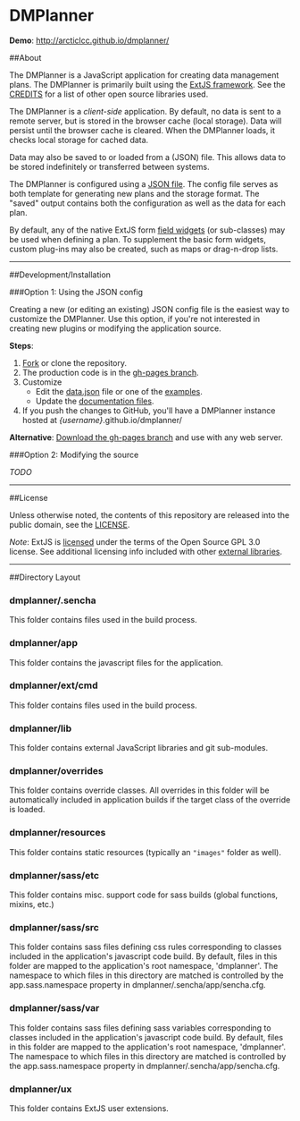 DMPlanner
===

**Demo**: http://arcticlcc.github.io/dmplanner/


##About

The DMPlanner is a JavaScript application for creating data management plans. The DMPlanner is primarily built using the [ExtJS framework](http://docs.sencha.com/extjs/4.2.1/#). See the [CREDITS](https://github.com/arcticlcc/dmplanner/blob/master/CREDIT.md) for a list of other open source libraries used.

The DMPlanner is a *client-side* application. By default, no data is sent to a remote server, but is
stored in the browser cache (local storage). Data will persist until the browser cache is cleared.
When the DMPlanner loads, it checks local storage for cached data.

Data may also be saved to or loaded from a (JSON) file. This allows data to be stored indefinitely or transferred between systems.

The DMPlanner is configured using a [JSON file](https://github.com/arcticlcc/dmplanner/blob/master/data.json). The config file serves as both template for generating new plans and the storage format. The "saved" output contains both the configuration as well as the data for each plan.

By default, any of the native ExtJS form [field widgets](http://docs.sencha.com/extjs/4.2.1/extjs-build/examples/themes/index.html) (or sub-classes) may be used when defining a plan. To supplement the basic form widgets, custom plug-ins may also be created, such as maps or drag-n-drop lists.

---

##Development/Installation

###Option 1: Using the JSON config

Creating a new (or editing an existing) JSON config file is the easiest way to customize the DMPlanner. Use this option, if you're not interested in creating new plugins or modifying the application source.

**Steps**:

 1. [Fork](https://help.github.com/articles/fork-a-repo) or clone the repository.
 2. The production code is in the [gh-pages branch](https://github.com/arcticlcc/dmplanner/tree/gh-pages).
 3. Customize
    - Edit the [data.json](https://github.com/arcticlcc/dmplanner/blob/gh-pages/data.json) file or one of the [examples](https://github.com/arcticlcc/dmplanner/tree/gh-pages/resources/examples).
    - Update the [documentation files](https://github.com/arcticlcc/dmplanner/tree/gh-pages/resources/doc).    
 4. If you push the changes to GitHub, you'll have a DMPlanner instance hosted at *{username}*.github.io/dmplanner/

**Alternative**: [Download the gh-pages branch](https://github.com/arcticlcc/dmplanner/archive/gh-pages.zip) and use with any web server.  

###Option 2: Modifying the source

*TODO*

---

##License

Unless otherwise noted, the contents of this repository are released into the public domain, see the [LICENSE](https://github.com/arcticlcc/dmplanner/blob/master/LICENSE).

*Note*: ExtJS is [licensed](http://www.sencha.com/products/extjs/licensing/) under the terms of the Open Source GPL 3.0 license. See additional licensing info included with other [external libraries](https://github.com/arcticlcc/dmplanner/blob/master/CREDIT.md).

---

##Directory Layout

### dmplanner/.sencha

This folder contains files used in the build process.

### dmplanner/app

This folder contains the javascript files for the application.

### dmplanner/ext/cmd

This folder contains files used in the build process.

### dmplanner/lib

This folder contains external JavaScript libraries and git sub-modules.

### dmplanner/overrides

This folder contains override classes. All overrides in this folder will be
automatically included in application builds if the target class of the override
is loaded.

### dmplanner/resources

This folder contains static resources (typically an `"images"` folder as well).

### dmplanner/sass/etc

This folder contains misc. support code for sass builds (global functions,
mixins, etc.)

### dmplanner/sass/src

This folder contains sass files defining css rules corresponding to classes
included in the application's javascript code build.  By default, files in this
folder are mapped to the application's root namespace, 'dmplanner'. The
namespace to which files in this directory are matched is controlled by the
app.sass.namespace property in dmplanner/.sencha/app/sencha.cfg.

### dmplanner/sass/var

This folder contains sass files defining sass variables corresponding to classes
included in the application's javascript code build.  By default, files in this
folder are mapped to the application's root namespace, 'dmplanner'. The
namespace to which files in this directory are matched is controlled by the
app.sass.namespace property in dmplanner/.sencha/app/sencha.cfg.

### dmplanner/ux

This folder contains ExtJS user extensions.

